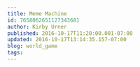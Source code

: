 ```yaml
---
title: Meme Machine
id: 7658062651127343681
author: Kirby Urner
published: 2016-10-17T11:20:00.001-07:00
updated: 2016-10-17T13:14:35.157-07:00
blog: world_game
tags: 
---
```



